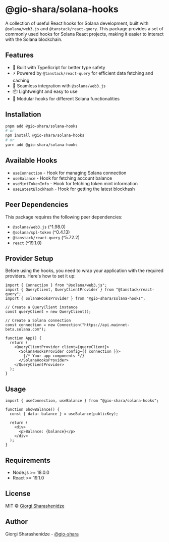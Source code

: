 # @gio-shara/solana-hooks

A collection of useful React hooks for Solana development, built with `@solana/web3.js` and `@tanstack/react-query`. This package provides a set of commonly used hooks for Solana React projects, making it easier to interact with the Solana blockchain.

## Features

- 🚀 Built with TypeScript for better type safety
- ⚡️ Powered by `@tanstack/react-query` for efficient data fetching and caching
- 🔌 Seamless integration with `@solana/web3.js`
- 📦 Lightweight and easy to use
- 🧩 Modular hooks for different Solana functionalities

## Installation

```bash
pnpm add @gio-shara/solana-hooks
# or
npm install @gio-shara/solana-hooks
# or
yarn add @gio-shara/solana-hooks
```

## Available Hooks

- `useConnection` - Hook for managing Solana connection
- `useBalance` - Hook for fetching account balance
- `useMintTokenInfo` - Hook for fetching token mint information
- `useLatestBlockhash` - Hook for getting the latest blockhash

## Peer Dependencies

This package requires the following peer dependencies:

- `@solana/web3.js` (^1.98.0)
- `@solana/spl-token` (^0.4.13)
- `@tanstack/react-query` (^5.72.2)
- `react` (^19.1.0)

## Provider Setup

Before using the hooks, you need to wrap your application with the required providers. Here's how to set it up:

```tsx
import { Connection } from "@solana/web3.js";
import { QueryClient, QueryClientProvider } from "@tanstack/react-query";
import { SolanaHooksProvider } from "@gio-shara/solana-hooks";

// Create a QueryClient instance
const queryClient = new QueryClient();

// Create a Solana connection
const connection = new Connection("https://api.mainnet-beta.solana.com");

function App() {
  return (
    <QueryClientProvider client={queryClient}>
      <SolanaHooksProvider config={{ connection }}>
        {/* Your app components */}
      </SolanaHooksProvider>
    </QueryClientProvider>
  );
}
```

## Usage

```tsx
import { useConnection, useBalance } from "@gio-shara/solana-hooks";

function ShowBalance() {
  const { data: balance } = useBalance(publicKey);

  return (
    <div>
      <p>Balance: {balance}</p>
    </div>
  );
}
```

## Requirements

- Node.js >= 18.0.0
- React >= 19.1.0

## License

MIT © [Giorgi Sharashenidze](https://www.gdapps.studio/)

## Author

Giorgi Sharashenidze - [@gio-shara](https://www.gdapps.studio/)
